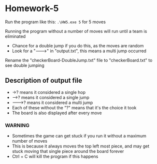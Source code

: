 # Homework-5

Run the program like this: `.\HW5.exe 5` for 5 moves

Running the program without a number of moves will run until a team is eliminated
- Chance for a double jump if you do this, as the moves are random
- Look for a "--->" in "output.txt", this means a multi jump occurred

Rename the "checkerBoard-DoubleJump.txt" file to "checkerBoard.txt" to see double jumping

## Description of output file
- ->? means it considered a single hop
- -->? means it considered a single jump
- --->? means it considered a multi jump
- Each of these without the "?" means that it's the choice it took
- The board is also displayed after every move

### WARNING
- Sometimes the game can get stuck if you run it without a maximum number of moves
- This is because it always moves the top left most piece, and may get stuck moving
that single piece around the board forever
- Ctrl + C will kill the program if this happens
